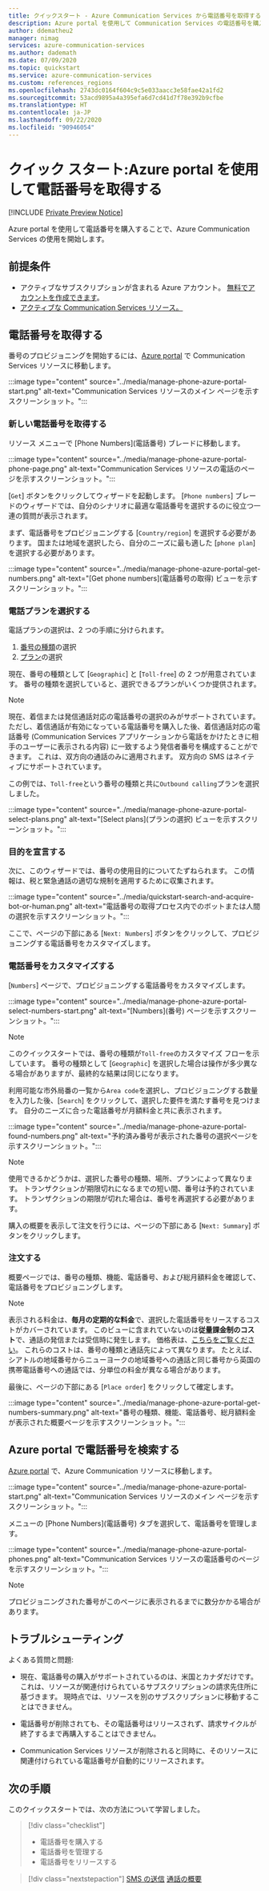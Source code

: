 ```yaml
---
title: クイックスタート - Azure Communication Services から電話番号を取得する
description: Azure portal を使用して Communication Services の電話番号を購入する方法について説明します。
author: ddematheu2
manager: nimag
services: azure-communication-services
ms.author: dademath
ms.date: 07/09/2020
ms.topic: quickstart
ms.service: azure-communication-services
ms.custom: references_regions
ms.openlocfilehash: 2743dc0164f604c9c5e033aacc3e58fae42a1fd2
ms.sourcegitcommit: 53acd9895a4a395efa6d7cd41d7f78e392b9cfbe
ms.translationtype: HT
ms.contentlocale: ja-JP
ms.lasthandoff: 09/22/2020
ms.locfileid: "90946054"
---
```

# <a name="quickstart-get-a-phone-number-using-the-azure-portal"></a>クイック スタート:Azure portal を使用して電話番号を取得する

[!INCLUDE [Private Preview Notice](../../includes/private-preview-include.md)]

Azure portal を使用して電話番号を購入することで、Azure Communication Services の使用を開始します。

## <a name="prerequisites"></a>前提条件

- アクティブなサブスクリプションが含まれる Azure アカウント。 [無料でアカウントを作成できます](https://azure.microsoft.com/free/?WT.mc_id=A261C142F)。
- [アクティブな Communication Services リソース。](../create-communication-resource.md)

## <a name="get-a-phone-number"></a>電話番号を取得する

番号のプロビジョニングを開始するには、[Azure portal](https://portal.azure.com) で Communication Services リソースに移動します。

:::image type="content" source="../media/manage-phone-azure-portal-start.png" alt-text="Communication Services リソースのメイン ページを示すスクリーンショット。":::

### <a name="getting-new-phone-numbers"></a>新しい電話番号を取得する

リソース メニューで [Phone Numbers]\(電話番号\) ブレードに移動します。

:::image type="content" source="../media/manage-phone-azure-portal-phone-page.png" alt-text="Communication Services リソースの電話のページを示すスクリーンショット。":::

[`Get`] ボタンをクリックしてウィザードを起動します。 [`Phone numbers`] ブレードのウィザードでは、自分のシナリオに最適な電話番号を選択するのに役立つ一連の質問が表示されます。 

まず、電話番号をプロビジョニングする [`Country/region`] を選択する必要があります。 国または地域を選択したら、自分のニーズに最も適した [`phone plan`] を選択する必要があります。 

:::image type="content" source="../media/manage-phone-azure-portal-get-numbers.png" alt-text="[Get phone numbers]\(電話番号の取得\) ビューを示すスクリーンショット。":::

### <a name="select-a-phone-plan"></a>電話プランを選択する

電話プランの選択は、2 つの手順に分けられます。 

1. [番号の種類](../../concepts/telephony-sms/plan-solution.md#phone-number-types-in-azure-communication-services)の選択
2. [プラン](../../concepts/telephony-sms/plan-solution.md#plans)の選択

現在、番号の種類として [`Geographic`] と [`Toll-free`] の 2 つが用意されています。 番号の種類を選択していると、選択できるプランがいくつか提供されます。

> [!NOTE]
> 現在、着信または発信通話対応の電話番号の選択のみがサポートされています。 ただし、着信通話が有効になっている電話番号を購入した後、着信通話対応の電話番号 (Communication Services アプリケーションから電話をかけたときに相手のユーザーに表示される内容) に一致するよう発信者番号を構成することができます。
> これは、双方向の通話のみに適用されます。 双方向の SMS はネイティブにサポートされています。

この例では、`Toll-free`という番号の種類と共に`Outbound calling`プランを選択しました。

:::image type="content" source="../media/manage-phone-azure-portal-select-plans.png" alt-text="[Select plans]\(プランの選択\) ビューを示すスクリーンショット。":::

### <a name="declare-purpose"></a>目的を宣言する

次に、このウィザードでは、番号の使用目的についてたずねられます。 この情報は、税と緊急通話の適切な規制を適用するために収集されます。

:::image type="content" source="../media/quickstart-search-and-acquire-bot-or-human.png" alt-text="電話番号の取得プロセス内でのボットまたは人間の選択を示すスクリーンショット。":::

ここで、ページの下部にある [`Next: Numbers`] ボタンをクリックして、プロビジョニングする電話番号をカスタマイズします。

### <a name="customizing-phone-numbers"></a>電話番号をカスタマイズする

[`Numbers`] ページで、プロビジョニングする電話番号をカスタマイズします。

:::image type="content" source="../media/manage-phone-azure-portal-select-numbers-start.png" alt-text="[Numbers]\(番号\) ページを示すスクリーンショット。":::

> [!NOTE]
> このクイックスタートでは、番号の種類が`Toll-free`のカスタマイズ フローを示しています。 番号の種類として [`Geographic`] を選択した場合は操作が多少異なる場合がありますが、最終的な結果は同じになります。

利用可能な市外局番の一覧から`Area code`を選択し、プロビジョニングする数量を入力した後、[`Search`] をクリックして、選択した要件を満たす番号を見つけます。 自分のニーズに合った電話番号が月額料金と共に表示されます。

:::image type="content" source="../media/manage-phone-azure-portal-found-numbers.png" alt-text="予約済み番号が表示された番号の選択ページを示すスクリーンショット。":::

> [!NOTE]
> 使用できるかどうかは、選択した番号の種類、場所、プランによって異なります。
> トランザクションが期限切れになるまでの短い間、番号は予約されています。 トランザクションの期限が切れた場合は、番号を再選択する必要があります。

購入の概要を表示して注文を行うには、ページの下部にある [`Next: Summary`] ボタンをクリックします。

### <a name="place-order"></a>注文する

概要ページでは、番号の種類、機能、電話番号、および総月額料金を確認して、電話番号をプロビジョニングします。

> [!NOTE]
> 表示される料金は、**毎月の定期的な料金**で、選択した電話番号をリースするコストがカバーされています。 このビューに含まれていないのは**従量課金制のコスト**で、通話の発信または受信時に発生します。 価格表は、[こちらをご覧ください](../../concepts/pricing.md)。 これらのコストは、番号の種類と通話先によって異なります。 たとえば、シアトルの地域番号からニューヨークの地域番号への通話と同じ番号から英国の携帯電話番号への通話では、分単位の料金が異なる場合があります。

最後に、ページの下部にある [`Place order`] をクリックして確定します。

:::image type="content" source="../media/manage-phone-azure-portal-get-numbers-summary.png" alt-text="番号の種類、機能、電話番号、総月額料金が表示された概要ページを示すスクリーンショット。":::

## <a name="find-your-phone-numbers-on-the-azure-portal"></a>Azure portal で電話番号を検索する

[Azure portal](https://portal.azure.com) で、Azure Communication リソースに移動します。

:::image type="content" source="../media/manage-phone-azure-portal-start.png" alt-text="Communication Services リソースのメイン ページを示すスクリーンショット。":::

メニューの [Phone Numbers]\(電話番号\) タブを選択して、電話番号を管理します。

:::image type="content" source="../media/manage-phone-azure-portal-phones.png" alt-text="Communication Services リソースの電話番号のページを示すスクリーンショット。":::

> [!NOTE]
> プロビジョニングされた番号がこのページに表示されるまでに数分かかる場合があります。

## <a name="troubleshooting"></a>トラブルシューティング

よくある質問と問題:

- 現在、電話番号の購入がサポートされているのは、米国とカナダだけです。 これは、リソースが関連付けられているサブスクリプションの請求先住所に基づきます。 現時点では、リソースを別のサブスクリプションに移動することはできません。

- 電話番号が削除されても、その電話番号はリリースされず、請求サイクルが終了するまで再購入することはできません。

- Communication Services リソースが削除されると同時に、そのリソースに関連付けられている電話番号が自動的にリリースされます。

## <a name="next-steps"></a>次の手順

このクイックスタートでは、次の方法について学習しました。

> [!div class="checklist"]
> * 電話番号を購入する
> * 電話番号を管理する
> * 電話番号をリリースする

> [!div class="nextstepaction"]
> [SMS の送信](../telephony-sms/send.md)
> [通話の概要](../voice-video-calling/getting-started-with-calling.md)
